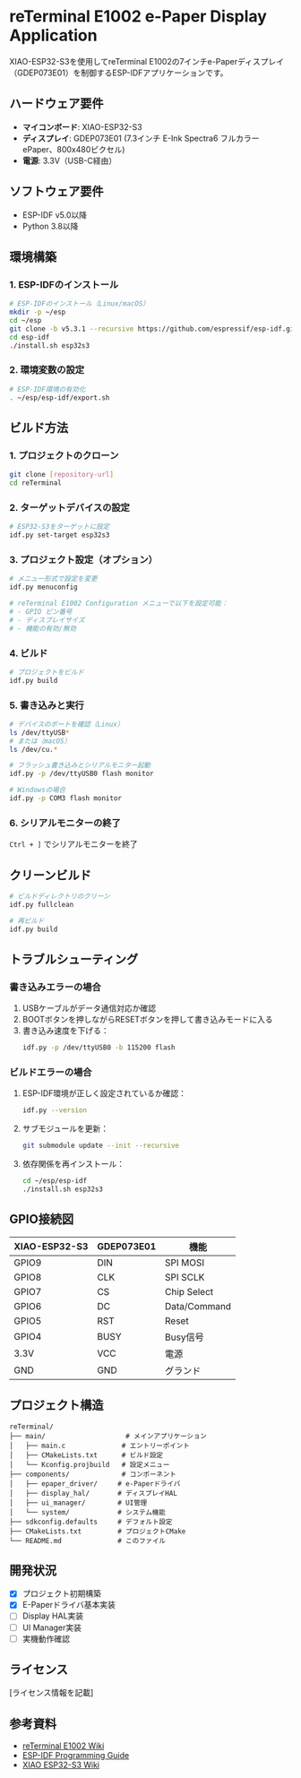 # reTerminal E1002 e-Paper Display Application

XIAO-ESP32-S3を使用してreTerminal E1002の7インチe-Paperディスプレイ（GDEP073E01）を制御するESP-IDFアプリケーションです。

## ハードウェア要件

- **マイコンボード**: XIAO-ESP32-S3
- **ディスプレイ**: GDEP073E01 (7.3インチ E-Ink Spectra6 フルカラーePaper、800x480ピクセル)
- **電源**: 3.3V（USB-C経由）

## ソフトウェア要件

- ESP-IDF v5.0以降
- Python 3.8以降

## 環境構築

### 1. ESP-IDFのインストール

```bash
# ESP-IDFのインストール（Linux/macOS）
mkdir -p ~/esp
cd ~/esp
git clone -b v5.3.1 --recursive https://github.com/espressif/esp-idf.git
cd esp-idf
./install.sh esp32s3
```

### 2. 環境変数の設定

```bash
# ESP-IDF環境の有効化
. ~/esp/esp-idf/export.sh
```

## ビルド方法

### 1. プロジェクトのクローン

```bash
git clone [repository-url]
cd reTerminal
```

### 2. ターゲットデバイスの設定

```bash
# ESP32-S3をターゲットに設定
idf.py set-target esp32s3
```

### 3. プロジェクト設定（オプション）

```bash
# メニュー形式で設定を変更
idf.py menuconfig

# reTerminal E1002 Configuration メニューで以下を設定可能：
# - GPIO ピン番号
# - ディスプレイサイズ
# - 機能の有効/無効
```

### 4. ビルド

```bash
# プロジェクトをビルド
idf.py build
```

### 5. 書き込みと実行

```bash
# デバイスのポートを確認（Linux）
ls /dev/ttyUSB*
# または（macOS）
ls /dev/cu.*

# フラッシュ書き込みとシリアルモニター起動
idf.py -p /dev/ttyUSB0 flash monitor

# Windowsの場合
idf.py -p COM3 flash monitor
```

### 6. シリアルモニターの終了

`Ctrl + ]` でシリアルモニターを終了

## クリーンビルド

```bash
# ビルドディレクトリのクリーン
idf.py fullclean

# 再ビルド
idf.py build
```

## トラブルシューティング

### 書き込みエラーの場合

1. USBケーブルがデータ通信対応か確認
2. BOOTボタンを押しながらRESETボタンを押して書き込みモードに入る
3. 書き込み速度を下げる：
   ```bash
   idf.py -p /dev/ttyUSB0 -b 115200 flash
   ```

### ビルドエラーの場合

1. ESP-IDF環境が正しく設定されているか確認：
   ```bash
   idf.py --version
   ```

2. サブモジュールを更新：
   ```bash
   git submodule update --init --recursive
   ```

3. 依存関係を再インストール：
   ```bash
   cd ~/esp/esp-idf
   ./install.sh esp32s3
   ```

## GPIO接続図

| XIAO-ESP32-S3 | GDEP073E01 | 機能 |
|---------------|------------|------|
| GPIO9 | DIN | SPI MOSI |
| GPIO8 | CLK | SPI SCLK |
| GPIO7 | CS | Chip Select |
| GPIO6 | DC | Data/Command |
| GPIO5 | RST | Reset |
| GPIO4 | BUSY | Busy信号 |
| 3.3V | VCC | 電源 |
| GND | GND | グランド |

## プロジェクト構造

```
reTerminal/
├── main/                    # メインアプリケーション
│   ├── main.c              # エントリーポイント
│   ├── CMakeLists.txt      # ビルド設定
│   └── Kconfig.projbuild   # 設定メニュー
├── components/             # コンポーネント
│   ├── epaper_driver/     # e-Paperドライバ
│   ├── display_hal/       # ディスプレイHAL
│   ├── ui_manager/        # UI管理
│   └── system/            # システム機能
├── sdkconfig.defaults     # デフォルト設定
├── CMakeLists.txt         # プロジェクトCMake
└── README.md              # このファイル
```

## 開発状況

- [x] プロジェクト初期構築
- [x] E-Paperドライバ基本実装
- [ ] Display HAL実装
- [ ] UI Manager実装
- [ ] 実機動作確認

## ライセンス

[ライセンス情報を記載]

## 参考資料

- [reTerminal E1002 Wiki](https://wiki.seeedstudio.com/getting_started_with_reterminal_e1002/)
- [ESP-IDF Programming Guide](https://docs.espressif.com/projects/esp-idf/en/latest/esp32s3/)
- [XIAO ESP32-S3 Wiki](https://wiki.seeedstudio.com/xiao_esp32s3_getting_started/)
